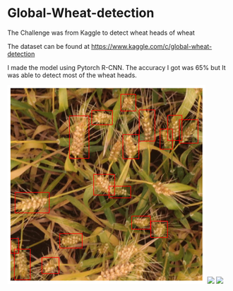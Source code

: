 # Global-Wheat-detection
The Challenge was from Kaggle to detect wheat heads of wheat 

The dataset can be found at https://www.kaggle.com/c/global-wheat-detection

I made the model using Pytorch R-CNN. The accuracy I got was 65% but It was able to detect most of the wheat heads.

![](https://github.com/Anubhav1107/Global-Wheat-detection/blob/main/Images/Wheat1.png)
![](https://github.com/Anubhav1107/Global-Wheat-detection/blob/main/Images/wheat2.png)
![](https://github.com/Anubhav1107/Global-Wheat-detection/blob/main/Images/wheat3.png)
